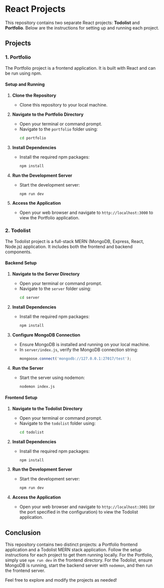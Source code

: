 # React Projects

This repository contains two separate React projects: **Todolist** and **Portfolio**. Below are the instructions for setting up and running each project.

## Projects

### 1. Portfolio

The Portfolio project is a frontend application. It is built with React and can be run using npm.

#### Setup and Running

1. **Clone the Repository**
   - Clone this repository to your local machine.

2. **Navigate to the Portfolio Directory**
   - Open your terminal or command prompt.
   - Navigate to the `portfolio` folder using:
     ```bash
     cd portfolio
     ```

3. **Install Dependencies**
   - Install the required npm packages:
     ```bash
     npm install
     ```

4. **Run the Development Server**
   - Start the development server:
     ```bash
     npm run dev
     ```

5. **Access the Application**
   - Open your web browser and navigate to `http://localhost:3000` to view the Portfolio application.

### 2. Todolist

The Todolist project is a full-stack MERN (MongoDB, Express, React, Node.js) application. It includes both the frontend and backend components.

#### Backend Setup

1. **Navigate to the Server Directory**
   - Open your terminal or command prompt.
   - Navigate to the `server` folder using:
     ```bash
     cd server
     ```

2. **Install Dependencies**
   - Install the required npm packages:
     ```bash
     npm install
     ```

3. **Configure MongoDB Connection**
   - Ensure MongoDB is installed and running on your local machine.
   - In `server/index.js`, verify the MongoDB connection string:
     ```javascript
     mongoose.connect('mongodb://127.0.0.1:27017/test');
     ```

4. **Run the Server**
   - Start the server using nodemon:
     ```bash
     nodemon index.js
     ```

#### Frontend Setup

1. **Navigate to the Todolist Directory**
   - Open your terminal or command prompt.
   - Navigate to the `todolist` folder using:
     ```bash
     cd todolist
     ```

2. **Install Dependencies**
   - Install the required npm packages:
     ```bash
     npm install
     ```

3. **Run the Development Server**
   - Start the development server:
     ```bash
     npm run dev
     ```

4. **Access the Application**
   - Open your web browser and navigate to `http://localhost:3001` (or the port specified in the configuration) to view the Todolist application.

## Conclusion

This repository contains two distinct projects: a Portfolio frontend application and a Todolist MERN stack application. Follow the setup instructions for each project to get them running locally. For the Portfolio, simply use `npm run dev` in the frontend directory. For the Todolist, ensure MongoDB is running, start the backend server with `nodemon`, and then run the frontend server.

Feel free to explore and modify the projects as needed!
